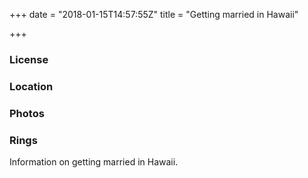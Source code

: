 +++
date = "2018-01-15T14:57:55Z"
title = "Getting married in Hawaii"

+++
### License

### Location

### Photos

### Rings

Information on getting married in Hawaii.